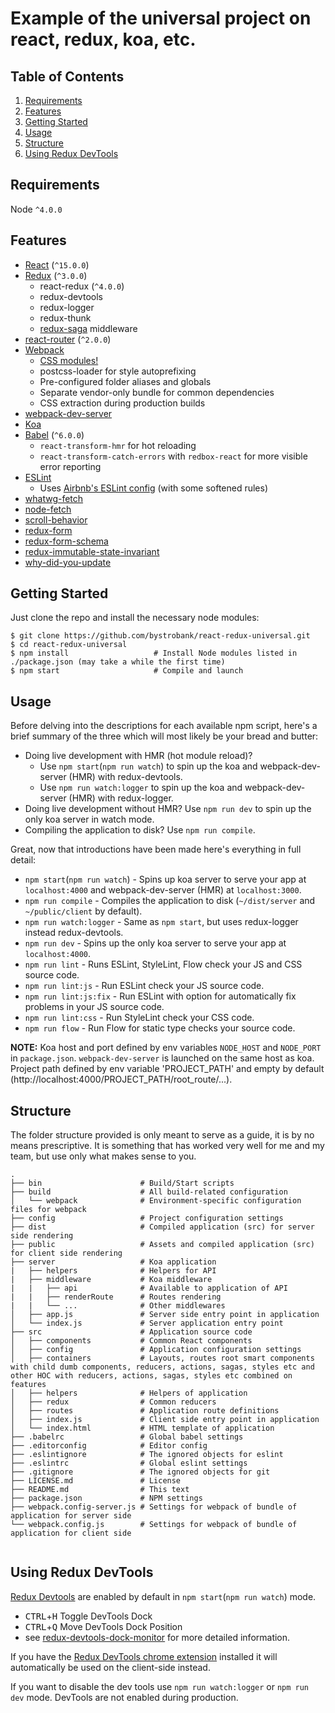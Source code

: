 Example of the universal project on react, redux, koa, etc.
=======================

Table of Contents
-----------------
1. [Requirements](#requirements)
1. [Features](#features)
1. [Getting Started](#getting-started)
1. [Usage](#usage)
1. [Structure](#structure)
1. [Using Redux DevTools](#using-redux-devtools)

Requirements
------------

Node `^4.0.0`

Features
--------

* [React](https://github.com/facebook/react) (`^15.0.0`)
* [Redux](https://github.com/gaearon/redux) (`^3.0.0`)
  * react-redux (`^4.0.0`)
  * redux-devtools
  * redux-logger
  * redux-thunk
  * [redux-saga](https://github.com/yelouafi/redux-saga) middleware
* [react-router](https://github.com/rackt/react-router) (`^2.0.0`)
* [Webpack](https://github.com/webpack/webpack)
  * [CSS modules!](https://github.com/css-modules/css-modules)
  * postcss-loader for style autoprefixing
  * Pre-configured folder aliases and globals
  * Separate vendor-only bundle for common dependencies
  * CSS extraction during production builds
* [webpack-dev-server](https://github.com/webpack/webpack-dev-server)
* [Koa](https://github.com/koajs/koa/)
* [Babel](https://github.com/babel/babel) (`^6.0.0`)
  * `react-transform-hmr` for hot reloading
  * `react-transform-catch-errors` with `redbox-react` for more visible error reporting
* [ESLint](http://eslint.org)
  * Uses [Airbnb's ESLint config](https://github.com/airbnb/javascript/tree/master/packages/eslint-config-airbnb) (with some softened rules)
* [whatwg-fetch](https://github.com/github/fetch)
* [node-fetch](https://github.com/bitinn/node-fetch)
* [scroll-behavior](https://github.com/rackt/scroll-behavior)
* [redux-form](https://github.com/erikras/redux-form)
* [redux-form-schema](https://github.com/Lighthouse-io/redux-form-schema)
* [redux-immutable-state-invariant](https://github.com/leoasis/redux-immutable-state-invariant)
* [why-did-you-update](https://github.com/garbles/why-did-you-update)

Getting Started
---------------

Just clone the repo and install the necessary node modules:

```shell
$ git clone https://github.com/bystrobank/react-redux-universal.git
$ cd react-redux-universal
$ npm install                   # Install Node modules listed in ./package.json (may take a while the first time)
$ npm start                     # Compile and launch
```

Usage
-----

Before delving into the descriptions for each available npm script, here's a brief summary of the three which will most likely be your bread and butter:

* Doing live development with HMR (hot module reload)?
  * Use `npm start`(`npm run watch`) to spin up the koa and webpack-dev-server (HMR) with redux-devtools.
  * Use `npm run watch:logger` to spin up the koa and webpack-dev-server (HMR) with redux-logger.
* Doing live development without HMR? Use `npm run dev` to spin up the only koa server in watch mode.
* Compiling the application to disk? Use `npm run compile`.

Great, now that introductions have been made here's everything in full detail:

* `npm start`(`npm run watch`) - Spins up koa server to serve your app at `localhost:4000` and webpack-dev-server (HMR) at `localhost:3000`.
* `npm run compile` - Compiles the application to disk (`~/dist/server` and `~/public/client` by default).
* `npm run watch:logger` - Same as `npm start`, but uses redux-logger instead redux-devtools.
* `npm run dev` - Spins up the only koa server to serve your app at `localhost:4000`.
* `npm run lint` - Runs ESLint, StyleLint, Flow check your JS and CSS source code.
* `npm run lint:js` - Run ESLint check your JS source code.
* `npm run lint:js:fix` - Run ESLint with option for automatically fix problems in your JS source code.
* `npm run lint:css` - Run StyleLint check your CSS code.
* `npm run flow` - Run Flow for static type checks your source code.

**NOTE:** Koa host and port defined by env variables `NODE_HOST` and `NODE_PORT` in `package.json`. `webpack-dev-server` is launched on the same host as koa.
Project path defined by env variable 'PROJECT_PATH' and empty by default (http://localhost:4000/PROJECT_PATH/root_route/...).

Structure
---------

The folder structure provided is only meant to serve as a guide, it is by no means prescriptive. It is something that has worked very well for me and my team, but use only what makes sense to you.

```
.
├── bin                      # Build/Start scripts
├── build                    # All build-related configuration
│   └── webpack              # Environment-specific configuration files for webpack
├── config                   # Project configuration settings
├── dist                     # Compiled application (src) for server side rendering
├── public                   # Assets and compiled application (src) for client side rendering
├── server                   # Koa application
|   ├── helpers              # Helpers for API
|   ├── middleware           # Koa middleware
|   |   ├── api              # Available to application of API
|   |   ├── renderRoute      # Routes rendering
|   |   └── ...              # Other middlewares
│   ├── app.js               # Server side entry point in application
│   └── index.js             # Server application entry point
├── src                      # Application source code
│   ├── components           # Common React components
│   ├── config               # Application configuration settings
│   ├── containers           # Layouts, routes root smart components with child dumb components, reducers, actions, sagas, styles etc and other HOC with reducers, actions, sagas, styles etc combined on features
│   ├── helpers              # Helpers of application
│   ├── redux                # Common reducers
│   ├── routes               # Application route definitions
│   ├── index.js             # Client side entry point in application
│   └── index.html           # HTML template of application
├── .babelrc                 # Global babel settings
├── .editorconfig            # Editor config
├── .eslintignore            # The ignored objects for eslint
├── .eslintrc                # Global eslint settings
├── .gitignore               # The ignored objects for git
├── LICENSE.md               # License
├── README.md                # This text
├── package.json             # NPM settings
├── webpack.config-server.js # Settings for webpack of bundle of application for server side
└── webpack.config.js        # Settings for webpack of bundle of application for client side


```

Using Redux DevTools
---------
[Redux Devtools](https://github.com/gaearon/redux-devtools) are enabled by default in `npm start`(`npm run watch`) mode.

- <kbd>CTRL</kbd>+<kbd>H</kbd> Toggle DevTools Dock
- <kbd>CTRL</kbd>+<kbd>Q</kbd> Move DevTools Dock Position
- see [redux-devtools-dock-monitor](https://github.com/gaearon/redux-devtools-dock-monitor) for more detailed information.

If you have the
[Redux DevTools chrome extension](https://chrome.google.com/webstore/detail/redux-devtools/lmhkpmbekcpmknklioeibfkpmmfibljd) installed it will automatically be used on the client-side instead.

If you want to disable the dev tools use `npm run watch:logger` or `npm run dev` mode.
DevTools are not enabled during production.
